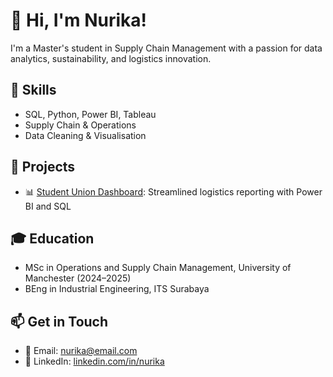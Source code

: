 # 👋 Hi, I'm Nurika!
I'm a Master's student in Supply Chain Management with a passion for data analytics, sustainability, and logistics innovation.

## 🔧 Skills
- SQL, Python, Power BI, Tableau
- Supply Chain & Operations
- Data Cleaning & Visualisation

## 📂 Projects
- 📊 [Student Union Dashboard](https://github.com/yourusername/project-kpi-dashboard): Streamlined logistics reporting with Power BI and SQL


## 🎓 Education
- MSc in Operations and Supply Chain Management, University of Manchester (2024–2025)
- BEng in Industrial Engineering, ITS Surabaya

## 📫 Get in Touch
- 📧 Email: nurika@email.com
- 💼 LinkedIn: [linkedin.com/in/nurika](https://linkedin.com/in/nurika)
